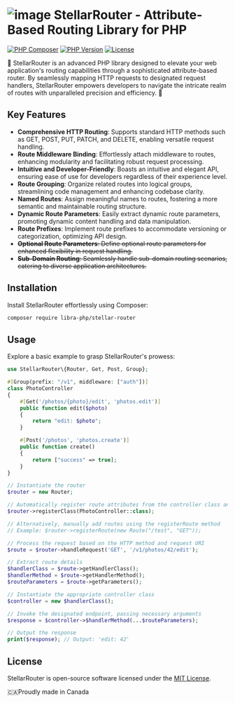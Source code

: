 # ![image](https://avatars.githubusercontent.com/u/99982570?s=28&v=4) StellarRouter - Attribute-Based Routing Library for PHP

[![PHP Composer](https://github.com/libra-php/stellar-router/actions/workflows/php.yml/badge.svg?branch=main)](https://github.com/libra-php/stellar-router/actions/workflows/php.yml)
[![PHP Version](https://img.shields.io/badge/php-%3E%3D7.4-8892BF.svg)](https://www.php.net/)
[![License](https://img.shields.io/badge/license-MIT-blue.svg)](https://opensource.org/licenses/MIT)

🌌 StellarRouter is an advanced PHP library designed to elevate your web application's routing capabilities through a sophisticated attribute-based router. By seamlessly mapping HTTP requests to designated request handlers, StellarRouter empowers developers to navigate the intricate realm of routes with unparalleled precision and efficiency. 🌟

## Key Features

- **Comprehensive HTTP Routing**: Supports standard HTTP methods such as GET, POST, PUT, PATCH, and DELETE, enabling versatile request handling.
- **Route Middleware Binding**: Effortlessly attach middleware to routes, enhancing modularity and facilitating robust request processing.
- **Intuitive and Developer-Friendly**: Boasts an intuitive and elegant API, ensuring ease of use for developers regardless of their experience level.
- **Route Grouping**: Organize related routes into logical groups, streamlining code management and enhancing codebase clarity.
- **Named Routes**: Assign meaningful names to routes, fostering a more semantic and maintainable routing structure.
- **Dynamic Route Parameters**: Easily extract dynamic route parameters, promoting dynamic content handling and data manipulation.
- **Route Prefixes**: Implement route prefixes to accommodate versioning or categorization, optimizing API design.
- <s>**Optional Route Parameters**: Define optional route parameters for enhanced flexibility in request handling.</s>
- <s>**Sub-Domain Routing**: Seamlessly handle sub-domain routing scenarios, catering to diverse application architectures.</s>

## Installation

Install StellarRouter effortlessly using Composer:

```bash
composer require libra-php/stellar-router
```

## Usage

Explore a basic example to grasp StellarRouter's prowess:

```php
use StellarRouter\{Router, Get, Post, Group};

#[Group(prefix: "/v1", middleware: ["auth"])]
class PhotoController
{
    #[Get('/photos/{photo}/edit', 'photos.edit')]
    public function edit($photo) 
    {
        return "edit: $photo";
    }

    #[Post('/photos', 'photos.create')]
    public function create() 
    {
        return ["success" => true];
    }
}

// Instantiate the router
$router = new Router;

// Automatically register route attributes from the controller class and methods
$router->registerClass(PhotoController::class);

// Alternatively, manually add routes using the registerRoute method
// Example: $router->registerRoute(new Route("/test", "GET"));

// Process the request based on the HTTP method and request URI
$route = $router->handleRequest('GET', '/v1/photos/42/edit');

// Extract route details
$handlerClass = $route->getHandlerClass();
$handlerMethod = $route->getHandlerMethod();
$routeParameters = $route->getParameters();

// Instantiate the appropriate controller class
$controller = new $handlerClass();

// Invoke the designated endpoint, passing necessary arguments
$response = $controller->$handlerMethod(...$routeParameters);

// Output the response
print($response); // Output: 'edit: 42'
```

## License

StellarRouter is open-source software licensed under the [MIT License](https://opensource.org/licenses/MIT).


🇨🇦Proudly made in Canada
